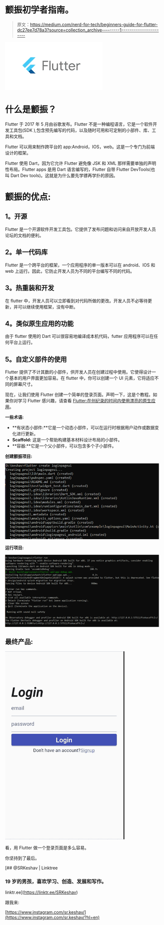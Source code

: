 # 颤振初学者指南。

> 原文：<https://medium.com/nerd-for-tech/beginners-guide-for-flutter-dc27ee7d78a3?source=collection_archive---------1----------------------->

![](img/b5769239bc85628ccfc4b17f50137a44.png)

# 什么是颤振？

Flutter 于 2017 年 5 月由谷歌发布。Flutter 不是一种编程语言，它是一个软件开发工具包(SDK ),包含预先编写的代码，以及随时可用和可定制的小部件、库、工具和文档。

Flutter 可以用来制作跨平台的 app:Android，IOS，web。这是一个专门为前端设计的框架。

Flutter 使用 Dart，因为它允许 Flutter 避免像 JSK 和 XML 那样需要单独的声明性布局。Flutter apps 是用 Dart 语言编写的，Flutter 自带 Flutter DevTools(也叫 Dart Dev tools)。这就是为什么要先学镖再学扑的原因。

# 颤振的优点:

## **1。开源**

Flutter 是一个开源软件开发工具包。它提供了发布问题和访问来自开放开发人员论坛的文档的便利。

## **2。单一代码库**

Flutter 是一个跨平台的框架，一个应用程序的单一版本可以在 android、IOS 和 web 上运行。因此，它防止开发人员为不同的平台编写不同的代码。

## **3。热重装和开发**

在 flutter 中，开发人员可以立即看到对代码所做的更改。开发人员不必等待更新，并可以继续使用框架，没有中断。

## **4。类似原生应用的功能**

由于 flutter 使用的 Dart 可以很容易地编译成本机代码，futter 应用程序可以在任何平台上运行。

## **5。自定义部件的使用**

Flutter 提供了不计其数的小部件，供开发人员在创建过程中使用。它使得设计一个基本的用户界面更加容易。在 flutter 中，你可以创建一个 UI 元素，它将适应不同的屏幕尺寸。

现在，让我们使用 Flutter 创建一个简单的登录页面。声明一下，这是个教程。如果你对学习 Flutter 感兴趣，请查看 [Flutter:在创纪录的时间内使用漂亮的原生应用](https://flutter.dev/)。

**一些术语:**

*   **有状态小部件:**它是一个动态小部件，可以在运行时根据用户动作或数据变化进行更新。
*   **Scaffold:** 这是一个帮助构建基本材料设计布局的小部件。
*   **容器:**它是一个父小部件，可以包含多个子小部件。

**创建颤振项目:**

![](img/ca4d6fe0bfa92ebea0df91078f948d55.png)

**运行项目:**

![](img/2754bedbf344b231e219de0e995f79ca.png)

## 最终产品:

![](img/d87494fceb855fae9dd7f1b208e06082.png)

看，用 Flutter 做一个登录页面是多么容易。

你坚持到了最后。

[](https://linktr.ee/SRKeshav) [## @SRKeshav | Linktree

### 19 岁的男孩，喜欢学习、创造、发展和写作。

linktr.ee](https://linktr.ee/SRKeshav) 

跟我来:

[https://www.instagram.com/sr.keshav/](https://www.instagram.com/sr.keshav/?hl=en)